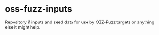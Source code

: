# oss-fuzz-inputs
Repository if inputs and seed data for use by OZZ-Fuzz targets or anything else it might help.
